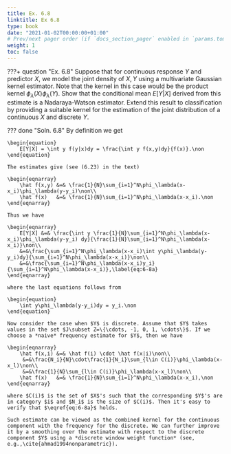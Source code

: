 ```yaml
---
title: Ex. 6.8
linktitle: Ex 6.8
type: book
date: "2021-01-02T00:00:00+01:00"
# Prev/next pager order (if `docs_section_pager` enabled in `params.toml`)
weight: 1
toc: false
---
```


???+ question "Ex. 6.8"
    Suppose that for continuous response $Y$ and predictor $X$, we model the joint density of $X, Y$ using a multivariate Gaussian kernel estimator. Note that the kernel in this case would be the product kernel $\phi_\lambda(X)\phi_\lambda(Y)$. Show that the conditional mean $E[Y|X]$ derived from this estimate is a Nadaraya-Watson estimator. Extend this result to classification by providing a suitable kernel for the estimation of the joint distribution of a continuous $X$ and discrete $Y$.

??? done "Soln. 6.8"
    By definition we get
	
    \begin{equation}
		E[Y|X] = \int y f(y|x)dy = \frac{\int y f(x,y)dy}{f(x)}.\non
	\end{equation}
	
    The estimates give (see (6.23) in the text)
	
    \begin{eqnarray}
	    \hat f(x,y) &=& \frac{1}{N}\sum_{i=1}^N\phi_\lambda(x-x_i)\phi_\lambda(y-y_i)\non\\
	    \hat f(x)   &=& \frac{1}{N}\sum_{i=1}^N\phi_\lambda(x-x_i).\non
	\end{eqnarray}	
	
    Thus we have
	
    \begin{eqnarray}
	    E[Y|X] &=& \frac{\int y \frac{1}{N}\sum_{i=1}^N\phi_\lambda(x-x_i)\phi_\lambda(y-y_i) dy}{\frac{1}{N}\sum_{i=1}^N\phi_\lambda(x-x_i)}\non\\
	    &=&\frac{\sum_{i=1}^N\phi_\lambda(x-x_i)\int y\phi_\lambda(y-y_i)dy}{\sum_{i=1}^N\phi_\lambda(x-x_i)}\non\\
	    &=&\frac{\sum_{i=1}^N\phi_\lambda(x-x_i)y_i}{\sum_{i=1}^N\phi_\lambda(x-x_i)},\label{eq:6-8a}
	\end{eqnarray}
	
    where the last equations follows from
	
    \begin{equation}
		\int y\phi_\lambda(y-y_i)dy = y_i.\non
	\end{equation}

	Now consider the case when $Y$ is discrete. Assume that $Y$ takes values in the set $J\subset Z=\{\cdots, -1, 0, 1, \cdots\}$. If we choose a *naive* frequency estimate for $Y$, then we have
	
    \begin{eqnarray}
	    \hat f(x,i) &=& \hat f(i) \cdot \hat f(x|i)\non\\
	     &=&\frac{N_i}{N}\cdot\frac{1}{N_i}\sum_{l\in C(i)}\phi_\lambda(x-x_l)\non\\
 	     &=&\frac{1}{N}\sum_{l\in C(i)}\phi_\lambda(x-x_l)\non\\	
	    \hat f(x)   &=& \frac{1}{N}\sum_{i=1}^N\phi_\lambda(x-x_i),\non
	\end{eqnarray}
	
    where $C(i)$ is the set of $X$'s such that the corresponding $Y$'s are in category $i$ and $N_i$ is the size of $C(i)$. Then it's easy to verify that $\eqref{eq:6-8a}$ holds.

	Such estimate can be viewed as the combined kernel for the continuous component with the frequency for the discrete. We can further improve it by a smoothing over the estimate with respect to the discrete component $Y$ using a *discrete window weight function* (see, e.g.,\cite{ahmad1994nonparametric}).